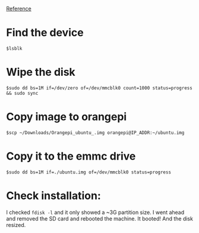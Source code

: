 [Reference](https://mikebian.co/setting-up-emmc-on-an-orange-pi/)

# Find the device
`$lsblk`
# Wipe the disk
`$sudo dd bs=1M if=/dev/zero of=/dev/mmcblk0 count=1000 status=progress && sudo sync`
# Copy image to orangepi
`$scp ~/Downloads/Orangepi_ubuntu_.img orangepi@IP_ADDR:~/ubuntu.img`
# Copy it to the emmc drive
`$sudo dd bs=1M if=./ubuntu.img of=/dev/mmcblk0 status=progress`

# Check installation:
I checked `fdisk -l` and it only showed a ~3G partition size. I went ahead and removed the SD card and rebooted the machine. It booted! And the disk resized.
